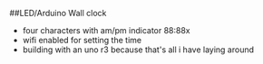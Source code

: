 ##LED/Arduino Wall clock

- four characters with am/pm indicator  88:88x
- wifi enabled for setting the time
- building with an uno r3 because that's all i have laying around